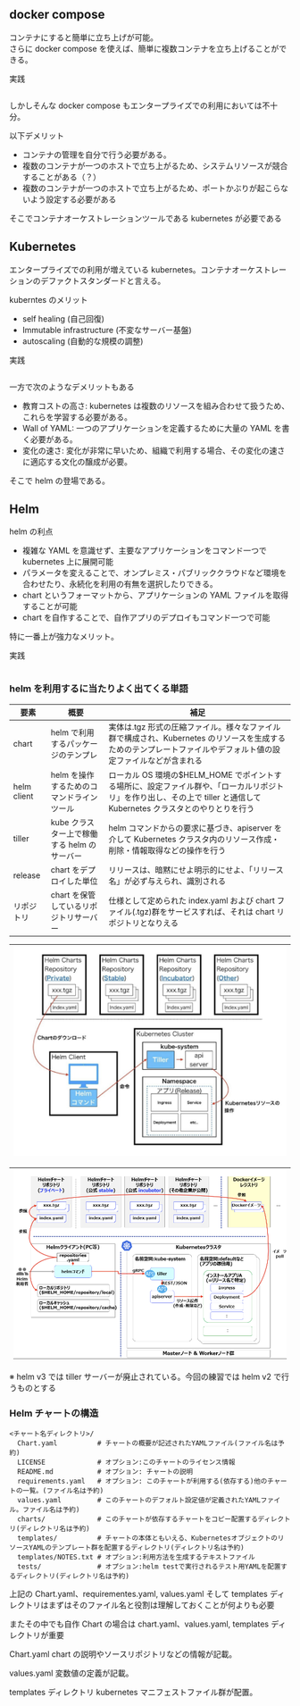 ## docker compose

コンテナにすると簡単に立ち上げが可能。  
さらに docker compose を使えば、簡単に複数コンテナを立ち上げることができる。

実践

```

```

しかしそんな docker compose もエンタープライズでの利用においては不十分。

以下デメリット

- コンテナの管理を自分で行う必要がある。
- 複数のコンテナが一つのホストで立ち上がるため、システムリソースが競合することがある（？）
- 複数のコンテナが一つのホストで立ち上がるため、ポートかぶりが起こらないよう設定する必要がある

そこでコンテナオーケストレーションツールである kubernetes が必要である

## Kubernetes

エンタープライズでの利用が増えている kubernetes。コンテナオーケストレーションのデファクトスタンダードと言える。

kuberntes のメリット

- self healing (自己回復)
- Immutable infrastructure (不変なサーバー基盤)
- autoscaling (自動的な規模の調整)

実践

```

```

一方で次のようなデメリットもある

- 教育コストの高さ: kubernetes は複数のリソースを組み合わせて扱うため、これらを学習する必要がある。
- Wall of YAML: 一つのアプリケーションを定義するために大量の YAML を書く必要がある。
- 変化の速さ: 変化が非常に早いため、組織で利用する場合、その変化の速さに適応する文化の醸成が必要。

そこで helm の登場である。

## Helm

helm の利点

- 複雑な YAML を意識せず、主要なアプリケーションをコマンド一つで kubernetes 上に展開可能
- パラメータを変えることで、オンプレミス・パブリッククラウドなど環境を合わせたり、永続化を利用の有無を選択したりできる。
- chart というフォーマットから、アプリケーションの YAML ファイルを取得することが可能
- chart を自作することで、自作アプリのデプロイもコマンド一つで可能

特に一番上が強力なメリット。

実践

```

```

### helm を利用するに当たりよく出てくる単語

| 要素        | 概要                                        | 補足                                                                                                                                                                    |
| ----------- | ------------------------------------------- | ----------------------------------------------------------------------------------------------------------------------------------------------------------------------- |
| chart       | helm で利用するパッケージのテンプレ         | 実体は.tgz 形式の圧縮ファイル。様々なファイル群で構成され、Kubernetes のリソースを生成するためのテンプレートファイルやデフォルト値の設定ファイルなどが含まれる          |
| helm client | helm を操作するためのコマンドラインツール   | ローカル OS 環境の$HELM_HOME でポイントする場所に、設定ファイル群や、「ローカルリポジトリ」を作り出し、その上で tiller と通信して Kubernetes クラスタとのやりとりを行う |
| tiller      | kube クラスター上で稼働する helm のサーバー | helm コマンドからの要求に基づき、apiserver を介して Kubernetes クラスタ内のリソース作成・削除・情報取得などの操作を行う                                                 |
| release     | chart をデプロイした単位                    | リリースは、暗黙にせよ明示的にせよ、「リリース名」が必ず与えられ、識別される                                                                                            |
| リポジトリ  | chart を保管しているリポジトリサーバー      | 仕様として定められた index.yaml および chart ファイル(.tgz)群をサービスすれば、それは chart リポジトリとなりえる                                                        |

|![](image/helm.png)
|:-:|

|![](image/helm2.png)
|:-:|

※ helm v3 では tiller サーバーが廃止されている。今回の練習では helm v2 で行うものとする

### Helm チャートの構造

```
<チャート名ディレクトリ>/
  Chart.yaml          # チャートの概要が記述されたYAMLファイル(ファイル名は予約)
  LICENSE             # オプション:このチャートのライセンス情報
  README.md           # オプション: チャートの説明
  requirements.yaml   # オプション: このチャートが利用する(依存する)他のチャートの一覧。(ファイル名は予約)
  values.yaml         # このチャートのデフォルト設定値が定義されたYAMLファイル。ファイル名は予約)
  charts/             # このチャートが依存するチャートをコピー配置するディレクトリ(ディレクトリ名は予約)
  templates/          # チャートの本体ともいえる、KubernetesオブジェクトのリソースYAMLのテンプレート群を配置するディレクトリ(ディレクトリ名は予約)
  templates/NOTES.txt # オプション:利用方法を生成するテキストファイル
  tests/              # オプション:helm testで実行されるテスト用YAMLを配置するディレクトリ(ディレクトリ名は予約)
```

上記の Chart.yaml、requirementes.yaml, values.yaml そして templates ディレクトリはまずはそのファイル名と役割は理解しておくことが何よりも必要

またその中でも自作 Chart の場合は chart.yaml、values.yaml, templates ディレクトリが重要

Chart.yaml
chart の説明やソースリポジトリなどの情報が記載。

values.yaml
変数値の定義が記載。

templates ディレクトリ
kubernetes マニフェストファイル群が配置。
